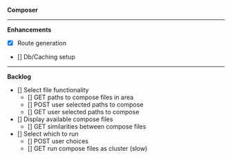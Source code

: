 **Composer**

---
**Enhancements**

- [x] Route generation
- [] Db/Caching setup
---
**Backlog**

- [] Select file functionality
  - [] GET paths to compose files in area
  - [] POST user selected paths to compose
  - [] GET user selected paths to compose
- [] Display available compose files
    - [] GET similarities between compose files
- [] Select which to run
  - [] POST user choices
  - [] GET run compose files as cluster (slow)